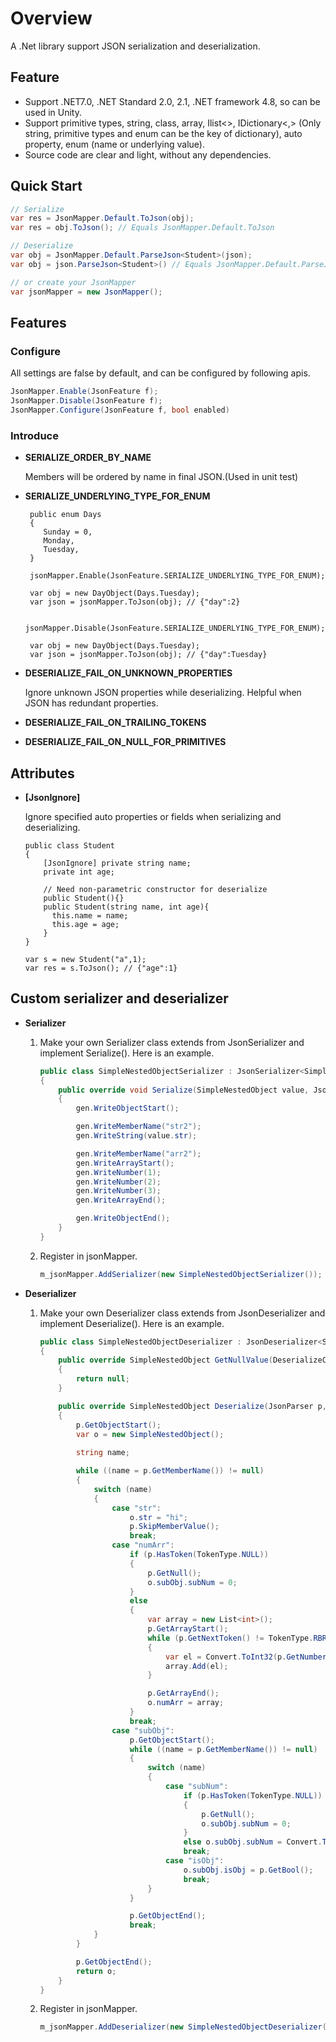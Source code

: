 # Overview
A .Net library support JSON serialization and deserialization.

## Feature

- Support .NET7.0, .NET Standard 2.0, 2.1, .NET framework 4.8, so can be used in Unity.
- Support primitive types, string, class, array, Ilist<>, IDictionary<,> (Only string, primitive types and enum can be the key of dictionary),  auto property, enum (name or underlying value).
- Source code are clear and light, without any dependencies.

## Quick Start

```c#
// Serialize
var res = JsonMapper.Default.ToJson(obj);
var res = obj.ToJson(); // Equals JsonMapper.Default.ToJson

// Deserialize
var obj = JsonMapper.Default.ParseJson<Student>(json);
var obj = json.ParseJson<Student>() // Equals JsonMapper.Default.ParseJson

// or create your JsonMapper
var jsonMapper = new JsonMapper();
```



## Features

### Configure

All settings are false by default, and can be configured by following apis.

```c#
JsonMapper.Enable(JsonFeature f);
JsonMapper.Disable(JsonFeature f);
JsonMapper.Configure(JsonFeature f, bool enabled)
```

### Introduce

- **SERIALIZE_ORDER_BY_NAME**

  Members will be ordered by name in final JSON.(Used in unit test)

- **SERIALIZE_UNDERLYING_TYPE_FOR_ENUM**

  ```
   public enum Days
   {
      Sunday = 0,
      Monday,
      Tuesday,
   }
  
   jsonMapper.Enable(JsonFeature.SERIALIZE_UNDERLYING_TYPE_FOR_ENUM);
  
   var obj = new DayObject(Days.Tuesday);
   var json = jsonMapper.ToJson(obj); // {"day":2}
   
   jsonMapper.Disable(JsonFeature.SERIALIZE_UNDERLYING_TYPE_FOR_ENUM);
   
   var obj = new DayObject(Days.Tuesday);
   var json = jsonMapper.ToJson(obj); // {"day":Tuesday}
  ```

- **DESERIALIZE_FAIL_ON_UNKNOWN_PROPERTIES**

  Ignore unknown JSON properties while deserializing. Helpful when JSON has redundant properties.

- **DESERIALIZE_FAIL_ON_TRAILING_TOKENS**

- **DESERIALIZE_FAIL_ON_NULL_FOR_PRIMITIVES**

## Attributes

- **[JsonIgnore]**

  Ignore specified auto properties or fields when serializing and deserializing.

  ```
  public class Student
  {
      [JsonIgnore] private string name;
      private int age;
      
      // Need non-parametric constructor for deserialize
      public Student(){}
      public Student(string name, int age){
      	this.name = name;
      	this.age = age;
      }
  }
  
  var s = new Student("a",1);
  var res = s.ToJson(); // {"age":1}
  ```

## Custom serializer and deserializer

- **Serializer**

  1. Make your own Serializer class extends from JsonSerializer and implement Serialize(). Here is an example.

     ```csharp
     public class SimpleNestedObjectSerializer : JsonSerializer<SimpleNestedObject>
     {
         public override void Serialize(SimpleNestedObject value, JsonGenerator gen, SerializeContext ctx)
         {
             gen.WriteObjectStart();
     
             gen.WriteMemberName("str2");
             gen.WriteString(value.str);
     
             gen.WriteMemberName("arr2");
             gen.WriteArrayStart();
             gen.WriteNumber(1);
             gen.WriteNumber(2);
             gen.WriteNumber(3);
             gen.WriteArrayEnd();
     
             gen.WriteObjectEnd();
         }
     }
     ```

  2. Register in jsonMapper.

     ```csharp
     m_jsonMapper.AddSerializer(new SimpleNestedObjectSerializer());
     ```

- **Deserializer**
  1. Make your own Deserializer class extends from JsonDeserializer and implement Deserialize(). Here is an example.

     ```csharp
     public class SimpleNestedObjectDeserializer : JsonDeserializer<SimpleNestedObject>
     {
         public override SimpleNestedObject GetNullValue(DeserializeContext ctx)
         {
             return null;
         }
     
         public override SimpleNestedObject Deserialize(JsonParser p, DeserializeContext ctx)
         {
             p.GetObjectStart();
             var o = new SimpleNestedObject();
             
             string name;
     
             while ((name = p.GetMemberName()) != null)
             {
                 switch (name)
                 {
                     case "str":
                         o.str = "hi";
                         p.SkipMemberValue();
                         break;
                     case "numArr":
                         if (p.HasToken(TokenType.NULL))
                         {
                             p.GetNull();
                             o.subObj.subNum = 0;
                         }
                         else
                         {
                             var array = new List<int>();
                             p.GetArrayStart();
                             while (p.GetNextToken() != TokenType.RBRACKET)
                             {
                                 var el = Convert.ToInt32(p.GetNumber());
                                 array.Add(el);
                             }
     
                             p.GetArrayEnd();
                             o.numArr = array;
                         }
                         break;
                     case "subObj":
                         p.GetObjectStart();
                         while ((name = p.GetMemberName()) != null)
                         {
                             switch (name)
                             {
                                 case "subNum":
                                     if (p.HasToken(TokenType.NULL))
                                     {
                                         p.GetNull();
                                         o.subObj.subNum = 0;
                                     }
                                     else o.subObj.subNum = Convert.ToInt32(p.GetNumber());
                                     break;
                                 case "isObj":
                                     o.subObj.isObj = p.GetBool();
                                     break;
                             }
                         }
     
                         p.GetObjectEnd();
                         break;
                 }
             }
     
             p.GetObjectEnd();
             return o;
         }
     }
     ```
  
  2. Register in jsonMapper.
  
     ```csharp
     m_jsonMapper.AddDeserializer(new SimpleNestedObjectDeserializer());
     ```